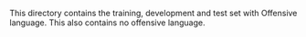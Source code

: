 This directory contains the training, development and test set with Offensive language. This also contains no offensive language. 
